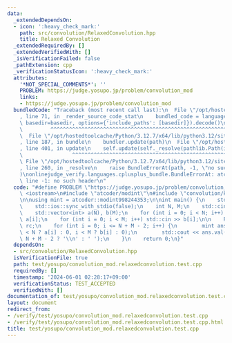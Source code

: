 ```yaml
---
data:
  _extendedDependsOn:
  - icon: ':heavy_check_mark:'
    path: src/convolution/RelaxedConvolution.hpp
    title: Relaxed Convolution
  _extendedRequiredBy: []
  _extendedVerifiedWith: []
  _isVerificationFailed: false
  _pathExtension: cpp
  _verificationStatusIcon: ':heavy_check_mark:'
  attributes:
    '*NOT_SPECIAL_COMMENTS*': ''
    PROBLEM: https://judge.yosupo.jp/problem/convolution_mod
    links:
    - https://judge.yosupo.jp/problem/convolution_mod
  bundledCode: "Traceback (most recent call last):\n  File \"/opt/hostedtoolcache/Python/3.12.7/x64/lib/python3.12/site-packages/onlinejudge_verify/documentation/build.py\"\
    , line 71, in _render_source_code_stat\n    bundled_code = language.bundle(stat.path,\
    \ basedir=basedir, options={'include_paths': [basedir]}).decode()\n          \
    \         ^^^^^^^^^^^^^^^^^^^^^^^^^^^^^^^^^^^^^^^^^^^^^^^^^^^^^^^^^^^^^^^^^^^^^^^^^^^^^^^^^\n\
    \  File \"/opt/hostedtoolcache/Python/3.12.7/x64/lib/python3.12/site-packages/onlinejudge_verify/languages/cplusplus.py\"\
    , line 187, in bundle\n    bundler.update(path)\n  File \"/opt/hostedtoolcache/Python/3.12.7/x64/lib/python3.12/site-packages/onlinejudge_verify/languages/cplusplus_bundle.py\"\
    , line 401, in update\n    self.update(self._resolve(pathlib.Path(included), included_from=path))\n\
    \                ^^^^^^^^^^^^^^^^^^^^^^^^^^^^^^^^^^^^^^^^^^^^^^^^^^^^^^^^^\n \
    \ File \"/opt/hostedtoolcache/Python/3.12.7/x64/lib/python3.12/site-packages/onlinejudge_verify/languages/cplusplus_bundle.py\"\
    , line 260, in _resolve\n    raise BundleErrorAt(path, -1, \"no such header\"\
    )\nonlinejudge_verify.languages.cplusplus_bundle.BundleErrorAt: atcoder/modint:\
    \ line -1: no such header\n"
  code: "#define PROBLEM \"https://judge.yosupo.jp/problem/convolution_mod\"\n\n#include\
    \ <iostream>\n#include \"atcoder/modint\"\n#include \"convolution/RelaxedConvolution.hpp\"\
    \n\nusing mint = atcoder::modint998244353;\n\nint main() {\n    std::cin.tie(0);\n\
    \    std::ios::sync_with_stdio(false);\n    int N, M;\n    std::cin >> N >> M;\n\
    \    std::vector<int> a(N), b(M);\n    for (int i = 0; i < N; i++) std::cin >>\
    \ a[i];\n    for (int i = 0; i < M; i++) std::cin >> b[i];\n\n    RelaxedConvolution<mint>\
    \ rc;\n    for (int i = 0; i <= N + M - 2; i++) {\n        mint ans = rc.query(i\
    \ < N ? a[i] : 0, i < M ? b[i] : 0);\n        std::cout << ans.val() << (i ==\
    \ N + M - 2 ? '\\n' : ' ');\n    }\n    return 0;\n}"
  dependsOn:
  - src/convolution/RelaxedConvolution.hpp
  isVerificationFile: true
  path: test/yosupo/convolution_mod.relaxedconvolution.test.cpp
  requiredBy: []
  timestamp: '2024-06-01 02:28:17+09:00'
  verificationStatus: TEST_ACCEPTED
  verifiedWith: []
documentation_of: test/yosupo/convolution_mod.relaxedconvolution.test.cpp
layout: document
redirect_from:
- /verify/test/yosupo/convolution_mod.relaxedconvolution.test.cpp
- /verify/test/yosupo/convolution_mod.relaxedconvolution.test.cpp.html
title: test/yosupo/convolution_mod.relaxedconvolution.test.cpp
---
```

